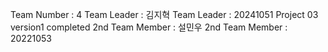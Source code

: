 Team Number : 4
Team Leader : 김지혁
Team Leader : 20241051
Project 03 version1 completed
2nd Team Member : 설민우
2nd Team Member : 20221053